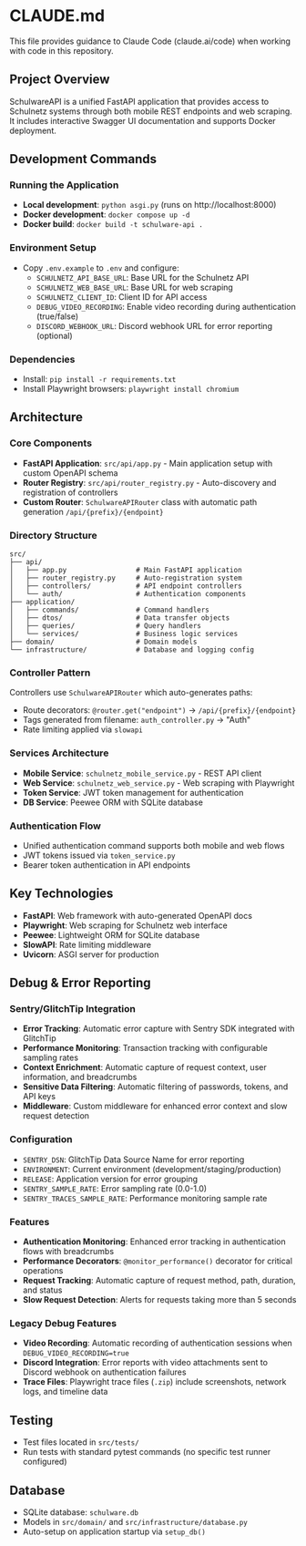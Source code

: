 # CLAUDE.md

This file provides guidance to Claude Code (claude.ai/code) when working with code in this repository.

## Project Overview
SchulwareAPI is a unified FastAPI application that provides access to Schulnetz systems through both mobile REST endpoints and web scraping. It includes interactive Swagger UI documentation and supports Docker deployment.

## Development Commands

### Running the Application
- **Local development**: `python asgi.py` (runs on http://localhost:8000)
- **Docker development**: `docker compose up -d`
- **Docker build**: `docker build -t schulware-api .`

### Environment Setup
- Copy `.env.example` to `.env` and configure:
  - `SCHULNETZ_API_BASE_URL`: Base URL for the Schulnetz API
  - `SCHULNETZ_WEB_BASE_URL`: Base URL for web scraping
  - `SCHULNETZ_CLIENT_ID`: Client ID for API access
  - `DEBUG_VIDEO_RECORDING`: Enable video recording during authentication (true/false)
  - `DISCORD_WEBHOOK_URL`: Discord webhook URL for error reporting (optional)

### Dependencies
- Install: `pip install -r requirements.txt`
- Install Playwright browsers: `playwright install chromium`

## Architecture

### Core Components
- **FastAPI Application**: `src/api/app.py` - Main application setup with custom OpenAPI schema
- **Router Registry**: `src/api/router_registry.py` - Auto-discovery and registration of controllers
- **Custom Router**: `SchulwareAPIRouter` class with automatic path generation `/api/{prefix}/{endpoint}`

### Directory Structure
```
src/
├── api/
│   ├── app.py                 # Main FastAPI application
│   ├── router_registry.py     # Auto-registration system
│   ├── controllers/           # API endpoint controllers
│   └── auth/                  # Authentication components
├── application/
│   ├── commands/              # Command handlers
│   ├── dtos/                  # Data transfer objects
│   ├── queries/               # Query handlers
│   └── services/              # Business logic services
├── domain/                    # Domain models
└── infrastructure/            # Database and logging config
```

### Controller Pattern
Controllers use `SchulwareAPIRouter` which auto-generates paths:
- Route decorators: `@router.get("endpoint")` → `/api/{prefix}/{endpoint}`
- Tags generated from filename: `auth_controller.py` → "Auth"
- Rate limiting applied via `slowapi`

### Services Architecture
- **Mobile Service**: `schulnetz_mobile_service.py` - REST API client
- **Web Service**: `schulnetz_web_service.py` - Web scraping with Playwright
- **Token Service**: JWT token management for authentication
- **DB Service**: Peewee ORM with SQLite database

### Authentication Flow
- Unified authentication command supports both mobile and web flows
- JWT tokens issued via `token_service.py`
- Bearer token authentication in API endpoints

## Key Technologies
- **FastAPI**: Web framework with auto-generated OpenAPI docs
- **Playwright**: Web scraping for Schulnetz web interface  
- **Peewee**: Lightweight ORM for SQLite database
- **SlowAPI**: Rate limiting middleware
- **Uvicorn**: ASGI server for production

## Debug & Error Reporting

### Sentry/GlitchTip Integration
- **Error Tracking**: Automatic error capture with Sentry SDK integrated with GlitchTip
- **Performance Monitoring**: Transaction tracking with configurable sampling rates
- **Context Enrichment**: Automatic capture of request context, user information, and breadcrumbs
- **Sensitive Data Filtering**: Automatic filtering of passwords, tokens, and API keys
- **Middleware**: Custom middleware for enhanced error context and slow request detection

### Configuration
- `SENTRY_DSN`: GlitchTip Data Source Name for error reporting
- `ENVIRONMENT`: Current environment (development/staging/production)
- `RELEASE`: Application version for error grouping
- `SENTRY_SAMPLE_RATE`: Error sampling rate (0.0-1.0)
- `SENTRY_TRACES_SAMPLE_RATE`: Performance monitoring sample rate

### Features
- **Authentication Monitoring**: Enhanced error tracking in authentication flows with breadcrumbs
- **Performance Decorators**: `@monitor_performance()` decorator for critical operations
- **Request Tracking**: Automatic capture of request method, path, duration, and status
- **Slow Request Detection**: Alerts for requests taking more than 5 seconds

### Legacy Debug Features
- **Video Recording**: Automatic recording of authentication sessions when `DEBUG_VIDEO_RECORDING=true`
- **Discord Integration**: Error reports with video attachments sent to Discord webhook on authentication failures
- **Trace Files**: Playwright trace files (`.zip`) include screenshots, network logs, and timeline data

## Testing
- Test files located in `src/tests/`
- Run tests with standard pytest commands (no specific test runner configured)

## Database
- SQLite database: `schulware.db`
- Models in `src/domain/` and `src/infrastructure/database.py`
- Auto-setup on application startup via `setup_db()`
